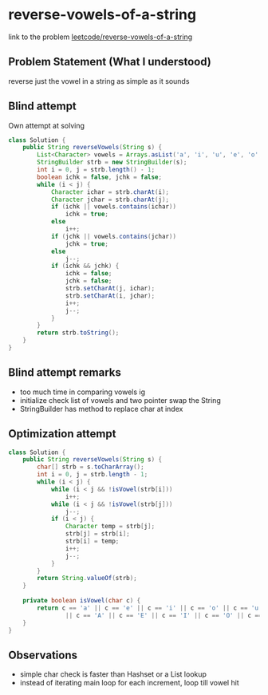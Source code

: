 # reverse-vowels-of-a-string
link to the problem [leetcode/reverse-vowels-of-a-string](https://leetcode.com/problems/reverse-vowels-of-a-string/)

## Problem Statement (What I understood)
reverse just the vowel in a string as simple as it sounds

## Blind attempt
Own attempt at solving

```java
class Solution {
    public String reverseVowels(String s) {
        List<Character> vowels = Arrays.asList('a', 'i', 'u', 'e', 'o', 'A', 'I', 'U', 'E', 'O');
        StringBuilder strb = new StringBuilder(s);
        int i = 0, j = strb.length() - 1;
        boolean ichk = false, jchk = false;
        while (i < j) {
            Character ichar = strb.charAt(i);
            Character jchar = strb.charAt(j);
            if (ichk || vowels.contains(ichar))
                ichk = true;
            else
                i++;
            if (jchk || vowels.contains(jchar))
                jchk = true;
            else
                j--;
            if (ichk && jchk) {
                ichk = false;
                jchk = false;
                strb.setCharAt(j, ichar);
                strb.setCharAt(i, jchar);
                i++;
                j--;
            }
        }
        return strb.toString();
    }
}
```

## Blind attempt remarks
- too much time in comparing vowels ig
- initialize check list of vowels and two pointer swap the String 
- StringBuilder has method to replace char at index

## Optimization attempt
```java
class Solution {
    public String reverseVowels(String s) {
        char[] strb = s.toCharArray();
        int i = 0, j = strb.length - 1;
        while (i < j) {
            while (i < j && !isVowel(strb[i]))
                i++;
            while (i < j && !isVowel(strb[j]))
                j--;
            if (i < j) {
                Character temp = strb[j];
                strb[j] = strb[i];
                strb[i] = temp;
                i++;
                j--;
            }
        }
        return String.valueOf(strb);
    }
    
    private boolean isVowel(char c) {
        return c == 'a' || c == 'e' || c == 'i' || c == 'o' || c == 'u'
                || c == 'A' || c == 'E' || c == 'I' || c == 'O' || c == 'U';
    }
}
```

## Observations
- simple char check is faster than Hashset or a List lookup
- instead of iterating main loop for each increment, loop till vowel hit